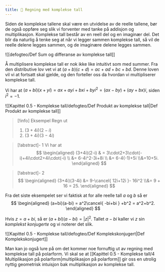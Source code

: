 ```yaml
---
title: 📄 Regning med komplekse tall
---
```

Siden de komplekse tallene skal være en utvidelse av de reelle tallene, bør de også oppføre seg slik vi forventer med tanke på addisjon og multiplikasjon. Komplekse tall består av en reell del og en imaginær del. Det blir da naturlig å tenke seg at når vi legger sammen komplekse tall, så vil de reelle delene legges sammen, og de imaginære delene legges sammen.

![[defogteo/Def Sum og differanse av komplekse tall]]


Å multiplisere komplekse tall er nok ikke like intuitivt som med summer. Fra den distributive lov vet vi at $(a+b)(c+d) = ac+ad+bc+bd$. Denne loven vil vi at fortsatt skal gjelde, og den forteller oss da hvordan vi multipliserer komplekse tall.

Vi har at $(a+bi)(x+yi)=ax+ayi+bxi+byi^2 = (ax-by)+(ay+bx)i$, siden $i^2 = -1$.  

![[Kapittel 0.5 - Komplekse tall/defogteo/Def Produkt av komplekse tall|Def Produkt av komplekse tall]]

> [!info] Eksempel 
> Regn ut
> 1. $(3+4i)(2-i)$
> 2. $(3+4i)(3-4i)$

> [!abstract]- 1
> Vi har at $$
> \begin{aligned} (3+4i)(2-i) & = 3\cdot2+3\cdot(-i)+4i\cdot2+4i\cdot(-i) \\ &= 6-4i^2-3i+8i \\ &= 6-4(-1)+5i \\&=10+5i. \end{aligned}
> $$ 

> [!abstract]- 2
> $$
> \begin{aligned} (3+4i)(3-4i)  &= 9-\cancel{ 12i+12i }- 16i^2 \\&= 9 + 16 = 25.  \end{aligned}
> $$ 


Fra det siste eksempelet ser vi faktisk at for alle reelle tall $a$ og $b$ så er 
$$
\begin{aligned} (a+bi)(a-bi)  = a^2\cancel{ -bi+bi } +b^2 = a^2+b^2.  \end{aligned} 
$$

Hvis $z = a+bi$, så er $(a+bi)(a-bi) = |z|^2$. Tallet $a-bi$ kaller vi $z$ sin *komplekst konjugerte* og vi noterer det slik. 

![[Kapittel 0.5 - Komplekse tall/defogteo/Def Komplekskonjugert|Def Komplekskonjugert]]

Man kan jo også lure på om det kommer noe fornuftig ut av regning med komplekse tall på polarform. Vi skal se at [[Kapittel 0.5 - Komplekse tall/4 Multiplikasjon på polarform|multiplikasjon på polarform]] gir oss en utrolig nyttig geometrisk intuisjon bak multiplikasjon av komplekse tall. 